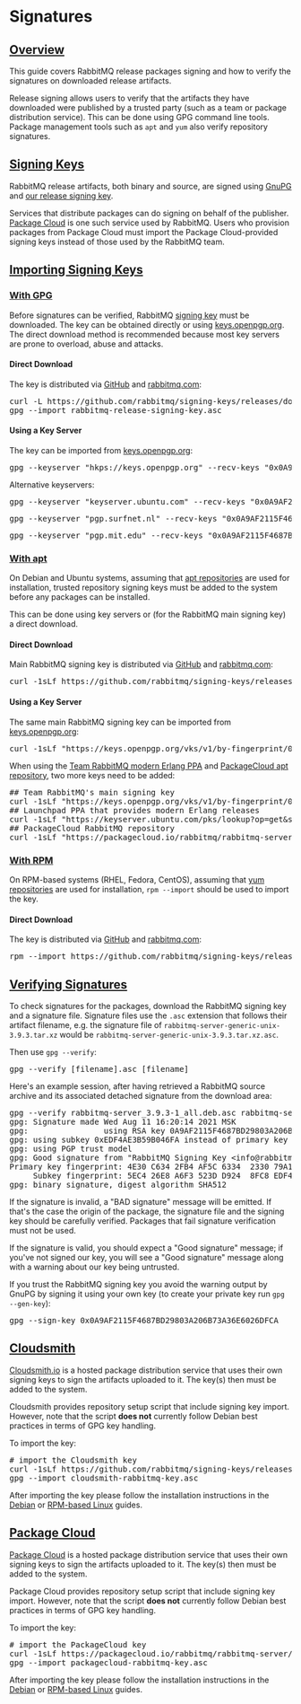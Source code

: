 <!--
Copyright (c) 2005-2023 Broadcom. All Rights Reserved. The term “Broadcom” refers to Broadcom Inc. and/or its subsidiaries.

All rights reserved. This program and the accompanying materials
are made available under the terms of the under the Apache License,
Version 2.0 (the "License”); you may not use this file except in compliance
with the License. You may obtain a copy of the License at

https://www.apache.org/licenses/LICENSE-2.0

Unless required by applicable law or agreed to in writing, software
distributed under the License is distributed on an "AS IS" BASIS,
WITHOUT WARRANTIES OR CONDITIONS OF ANY KIND, either express or implied.
See the License for the specific language governing permissions and
limitations under the License.
-->

# Signatures

## <a id="overview" class="anchor" href="#overview">Overview</a>

This guide covers RabbitMQ release packages signing and how to verify the signatures on
downloaded release artifacts.

Release signing allows users to verify that the artifacts they have downloaded
were published by a trusted party (such as a team or package distribution
service). This can be done using GPG command line tools. Package management tools such as `apt` and `yum`
also verify repository signatures.

## <a id="signing-keys" class="anchor" href="#signing-keys">Signing Keys</a>

RabbitMQ release artifacts, both binary and source,
are signed using [GnuPG](http://www.gnupg.org/) and [our release signing key](https://github.com/rabbitmq/signing-keys/releases/download/3.0/rabbitmq-release-signing-key.asc).

Services that distribute packages can do signing on behalf of the publisher. [Package Cloud](#package-cloud) is one such
service used by RabbitMQ. Users who provision packages from Package Cloud must import the Package Cloud-provided signing keys
instead of those used by the RabbitMQ team.


## <a id="importing-gpg-keys" class="anchor" href="#importing-gpg-keys">Importing Signing Keys</a>

### <a id="importing-gpg" class="anchor" href="#importing-gpg">With GPG</a>

Before signatures can be verified, RabbitMQ [signing key](https://github.com/rabbitmq/signing-keys/releases/download/3.0/rabbitmq-release-signing-key.asc)
must be downloaded. The key can be obtained directly or using [keys.openpgp.org](https://keys.openpgp.org/).
The direct download method is recommended because most key servers are prone to overload, abuse and attacks.

#### Direct Download

The key is distributed via [GitHub](https://github.com/rabbitmq/signing-keys/releases/) and
[rabbitmq.com](https://www.rabbitmq.com/rabbitmq-release-signing-key.asc):

<pre class="lang-bash">
curl -L https://github.com/rabbitmq/signing-keys/releases/download/3.0/rabbitmq-release-signing-key.asc --output rabbitmq-release-signing-key.asc
gpg --import rabbitmq-release-signing-key.asc
</pre>

#### Using a Key Server

The key can be imported from [keys.openpgp.org](https://keys.openpgp.org/):

<pre class="lang-bash">
gpg --keyserver "hkps://keys.openpgp.org" --recv-keys "0x0A9AF2115F4687BD29803A206B73A36E6026DFCA"
</pre>

Alternative keyservers:

<pre class="lang-bash">
gpg --keyserver "keyserver.ubuntu.com" --recv-keys "0x0A9AF2115F4687BD29803A206B73A36E6026DFCA"
</pre>

<pre class="lang-bash">
gpg --keyserver "pgp.surfnet.nl" --recv-keys "0x0A9AF2115F4687BD29803A206B73A36E6026DFCA"
</pre>

<pre class="lang-bash">
gpg --keyserver "pgp.mit.edu" --recv-keys "0x0A9AF2115F4687BD29803A206B73A36E6026DFCA"
</pre>

### <a id="importing-apt" class="anchor" href="#importing-apt">With apt</a>

On Debian and Ubuntu systems, assuming that [apt repositories](./install-debian.html) are used for installation,
trusted repository signing keys must be added to the system before any packages can be installed.

This can be done using key servers or (for the RabbitMQ main signing key) a direct download.

#### Direct Download

Main RabbitMQ signing key is distributed via [GitHub](https://github.com/rabbitmq/signing-keys/releases/) and
[rabbitmq.com](https://www.rabbitmq.com/rabbitmq-release-signing-key.asc):

<pre class="lang-bash">
curl -1sLf https://github.com/rabbitmq/signing-keys/releases/download/3.0/rabbitmq-release-signing-key.asc | sudo gpg --dearmor &gt; /usr/share/keyrings/com.rabbitmq.team.gpg
</pre>

#### Using a Key Server

The same main RabbitMQ signing key can be imported from [keys.openpgp.org](https://keys.openpgp.org/):

<pre class="lang-bash">
curl -1sLf "https://keys.openpgp.org/vks/v1/by-fingerprint/0A9AF2115F4687BD29803A206B73A36E6026DFCA" | sudo gpg --dearmor &gt; /usr/share/keyrings/com.rabbitmq.team.gpg
</pre>

When using the [Team RabbitMQ modern Erlang PPA](https://launchpad.net/~rabbitmq/+archive/ubuntu/rabbitmq-erlang)
and [PackageCloud apt repository](https://packagecloud.io/rabbitmq/rabbitmq-server), two more keys need
to be added:

<pre class="lang-bash">
## Team RabbitMQ's main signing key
curl -1sLf "https://keys.openpgp.org/vks/v1/by-fingerprint/0A9AF2115F4687BD29803A206B73A36E6026DFCA" | sudo gpg --dearmor &gt; /usr/share/keyrings/com.rabbitmq.team.gpg
## Launchpad PPA that provides modern Erlang releases
curl -1sLf "https://keyserver.ubuntu.com/pks/lookup?op=get&amp;search=0xf77f1eda57ebb1cc" | sudo gpg --dearmor &gt; /usr/share/keyrings/net.launchpad.ppa.rabbitmq.erlang.gpg
## PackageCloud RabbitMQ repository
curl -1sLf "https://packagecloud.io/rabbitmq/rabbitmq-server/gpgkey" | sudo gpg --dearmor &gt; /usr/share/keyrings/io.packagecloud.rabbitmq.gpg
</pre>

### <a id="importing-rpm" class="anchor" href="#importing-rpm">With RPM</a>

On RPM-based systems (RHEL, Fedora, CentOS), assuming that [yum repositories](./install-rpm.html) are used for installation,
`rpm --import` should be used to import the key.

#### Direct Download

The key is distributed via [GitHub](https://github.com/rabbitmq/signing-keys/releases/) and
[rabbitmq.com](https://www.rabbitmq.com/rabbitmq-release-signing-key.asc):

<pre class="lang-bash">
rpm --import https://github.com/rabbitmq/signing-keys/releases/download/3.0/rabbitmq-release-signing-key.asc
</pre>

## <a id="checking-signatures" class="anchor" href="#checking-signatures">Verifying Signatures</a>

To check signatures for the packages, download the RabbitMQ signing key
and a signature file. Signature files use the `.asc` extension that follows their artifact filename,
e.g. the signature file of `rabbitmq-server-generic-unix-3.9.3.tar.xz` would be `rabbitmq-server-generic-unix-3.9.3.tar.xz.asc`.

Then use `gpg --verify`:

<pre class="lang-bash">gpg --verify [filename].asc [filename]</pre>

Here's an example session, after having retrieved a RabbitMQ
source archive and its associated detached signature from
the download area:

<pre class="lang-bash">
gpg --verify rabbitmq-server_3.9.3-1_all.deb.asc rabbitmq-server_3.9.3-1_all.deb
gpg: Signature made Wed Aug 11 16:20:14 2021 MSK
gpg:                using RSA key 0A9AF2115F4687BD29803A206B73A36E6026DFCA
gpg: using subkey 0xEDF4AE3B59B046FA instead of primary key 0x6B73A36E6026DFCA
gpg: using PGP trust model
gpg: Good signature from "RabbitMQ Signing Key &lt;info@rabbitmq.com&gt;" [full]
Primary key fingerprint: 4E30 C634 2FB4 AF5C 6334  2330 79A1 D640 D80A 61F0
     Subkey fingerprint: 5EC4 26E8 A6F3 523D D924  8FC8 EDF4 AE3B 59B0 46FA
gpg: binary signature, digest algorithm SHA512
</pre>

If the signature is invalid, a "BAD signature"
message will be emitted. If that's the case the origin of the package,
the signature file and the signing key should be carefully verified.
Packages that fail signature verification must not be used.

If the signature is valid, you should expect a "Good
signature" message; if you've not signed our key, you will
see a "Good signature" message along with a warning about
our key being untrusted.

If you trust the RabbitMQ signing key you avoid the warning output by
GnuPG by signing it using your own key (to create your private key run `gpg --gen-key`):

<pre class="lang-bash">
gpg --sign-key 0x0A9AF2115F4687BD29803A206B73A36E6026DFCA
</pre>


## <a id="cloudsmith" class="anchor" href="#cloudsmith">Cloudsmith</a>

[Cloudsmith.io](https://cloudsmith.io/~rabbitmq/repos/) is a hosted package distribution
service that uses their own signing keys to sign the artifacts uploaded to it. The key(s) then
must be added to the system.

Cloudsmith provides repository setup script that include signing key import. However,
note that the script **does not** currently follow Debian best practices in terms of GPG key handling.

To import the key:

<pre class="lang-bash">
# import the Cloudsmith key
curl -1sLf https://github.com/rabbitmq/signing-keys/releases/download/3.0/cloudsmith.rabbitmq-server.9F4587F226208342.key -o cloudsmith-rabbitmq-key.asc
gpg --import cloudsmith-rabbitmq-key.asc
</pre>

After importing the key please follow the installation instructions in the [Debian](install-debian.html) or [RPM-based Linux](install-rpm.html) guides.



## <a id="package-cloud" class="anchor" href="#package-cloud">Package Cloud</a>

[Package Cloud](https://packagecloud.io/rabbitmq) is a hosted package distribution
service that uses their own signing keys to sign the artifacts uploaded to it. The key(s) then
must be added to the system.

Package Cloud provides repository setup script that include signing key import. However,
note that the script **does not** currently follow Debian best practices in terms of GPG key handling.

To import the key:

<pre class="lang-bash">
# import the PackageCloud key
curl -1sLf https://packagecloud.io/rabbitmq/rabbitmq-server/gpgkey -o packagecloud-rabbitmq-key.asc
gpg --import packagecloud-rabbitmq-key.asc
</pre>

After importing the key please follow the installation instructions in the [Debian](install-debian.html) or [RPM-based Linux](install-rpm.html) guides.
